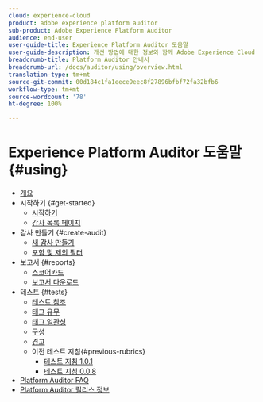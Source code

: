 ```yaml
---
cloud: experience-cloud
product: adobe experience platform auditor
sub-product: Adobe Experience Platform Auditor
audience: end-user
user-guide-title: Experience Platform Auditor 도움말
user-guide-description: 개선 방법에 대한 정보와 함께 Adobe Experience Cloud 구현에 등급을 매기는 보고서를 생성합니다.
breadcrumb-title: Platform Auditor 안내서
breadcrumb-url: /docs/auditor/using/overview.html
translation-type: tm+mt
source-git-commit: 00d184c1fa1eece9eec8f27896bfbf72fa32bfb6
workflow-type: tm+mt
source-wordcount: '78'
ht-degree: 100%

---
```



# Experience Platform Auditor 도움말 {#using}

+ [개요](overview.md)
+ 시작하기 {#get-started}
   + [시작하기](get-started/getting-started.md)
   + [감사 목록 페이지](get-started/audit-list.md)
+ 감사 만들기 {#create-audit}
   + [새 감사 만들기](create-audit/create-new-audit.md)
   + [포함 및 제외 필터](create-audit/filters.md)
+ 보고서 {#reports}
   + [스코어카드](reports/scorecard.md)
   + [보고서 다운로드](reports/download-report.md)
+ 테스트 {#tests}
   + [테스트 참조](tests/test-reference.md)
   + [태그 유무](tests/test-ref-presence.md)
   + [태그 일관성](tests/test-ref-consistency.md)
   + [구성](tests/test-ref-cfg.md)
   + [경고](tests/test-ref-alerts.md)
   + 이전 테스트 지침{#previous-rubrics}
      + [테스트 지침 1.0.1](tests/previous-rubrics/test-rubric1-0-1.md)
      + [테스트 지침 0.0.8](tests/previous-rubrics/test-rubric1-0.md)
+ [Platform Auditor FAQ](auditor-faq.md)
+ [Platform Auditor 릴리스 정보](release-notes.md)
